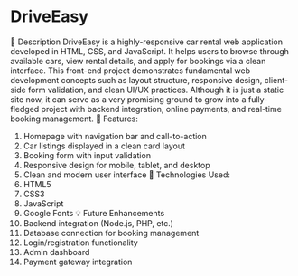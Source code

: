 # DriveEasy
📄 Description
DriveEasy is a highly-responsive car rental web application developed in HTML, CSS, and JavaScript. It helps users to browse through available cars, view rental details, and apply for bookings via a clean interface.
This front-end project demonstrates fundamental web development concepts such as layout structure, responsive design, client-side form validation, and clean UI/UX practices. Although it is just a static site now, it can serve as a very promising ground to grow into a fully-fledged project with backend integration, online payments, and real-time booking management.
🔧 Features:
1. Homepage with navigation bar and call-to-action
2. Car listings displayed in a clean card layout
3. Booking form with input validation
4. Responsive design for mobile, tablet, and desktop
5. Clean and modern user interface
🚀 Technologies Used:
1. HTML5
2. CSS3
3. JavaScript 
4. Google Fonts
💡 Future Enhancements
1. Backend integration (Node.js, PHP, etc.)
2. Database connection for booking management
3. Login/registration functionality
4. Admin dashboard
5. Payment gateway integration
